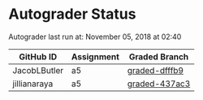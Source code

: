 # Autograder Status
Autograder last run at: November 05, 2018 at 02:40

| GitHub ID | Assignment | Graded Branch |
|-----------|------------|---------------|
| JacobLButler | a5 | [graded-dfffb9](https://github.com/Fall2018COMP401-001/a5-JacobLButler/tree/graded-dfffb9) | 
| jillianaraya | a5 | [graded-437ac3](https://github.com/Fall2018COMP401-001/a5-jillianaraya/tree/graded-437ac3) | 
